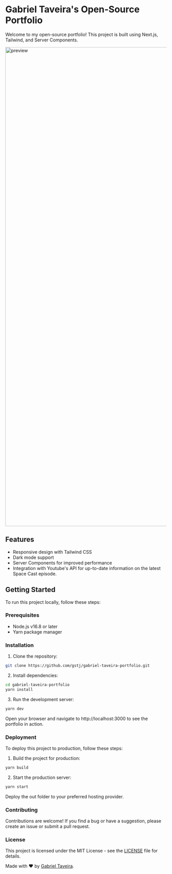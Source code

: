 # Gabriel Taveira's Open-Source Portfolio

Welcome to my open-source portfolio! This project is built using Next.js, Tailwind, and Server Components.

<img width="1498" alt="preview" src="./demo.gif">

## Features

- Responsive design with Tailwind CSS
- Dark mode support
- Server Components for improved performance
- Integration with Youtube's API for up-to-date information on the latest Space Cast episode.

## Getting Started

To run this project locally, follow these steps:

### Prerequisites

- Node.js v16.8 or later
- Yarn package manager

### Installation

1. Clone the repository:

```sh
git clone https://github.com/gstj/gabriel-taveira-portfolio.git
```

2. Install dependencies:

```sh
cd gabriel-taveira-portfolio
yarn install
```

3. Run the development server:

```sh
yarn dev
```

Open your browser and navigate to http://localhost:3000 to see the portfolio in action.

### Deployment

To deploy this project to production, follow these steps:

1. Build the project for production:

```sh
yarn build
```

2. Start the production server:

```sh
yarn start
```

Deploy the out folder to your preferred hosting provider.

### Contributing

Contributions are welcome! If you find a bug or have a suggestion, please create an issue or submit a pull request.

### License

This project is licensed under the MIT License - see the [LICENSE](LICENSE) file for details.

Made with ❤️ by [Gabriel Taveira](www.gabrieltaveira.dev).
